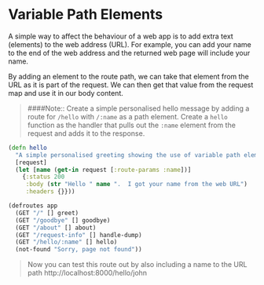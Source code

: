 # Variable Path Elements

A simple way to affect the behaviour of a web app is to add extra text (elements) to the web address (URL).  For example, you can add your name to the end of the web address and the returned web page will include your name.

  By adding an element to the route path, we can take that element from the URL as it is part of the request.  We can then get that value from the request map and use it in our body content.

> ####Note::  Create a simple personalised hello message by adding a route for `/hello` with `/:name` as a path element.
> Create a `hello` function as the handler that pulls out the `:name` element from the request and adds it to the response.
```clojure
(defn hello
  "A simple personalised greeting showing the use of variable path elements"
  [request]
  (let [name (get-in request [:route-params :name])]
    {:status 200
     :body (str "Hello " name ".  I got your name from the web URL")
     :headers {}}))
```
```clojure
(defroutes app
  (GET "/" [] greet)
  (GET "/goodbye" [] goodbye)
  (GET "/about" [] about)
  (GET "/request-info" [] handle-dump)
  (GET "/hello/:name" [] hello)
  (not-found "Sorry, page not found"))
```
>
>  Now you can test this route out by also including a name to the URL path http://localhost:8000/hello/john
